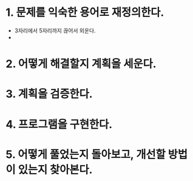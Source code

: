 # 1. 문제를 익숙한 용어로 재정의한다.

- 3자리에서 5자리까지 끊어서 외운다.
-

# 2. 어떻게 해결할지 계획을 세운다.

# 3. 계획을 검증한다.

# 4. 프로그램을 구현한다.

# 5. 어떻게 풀었는지 돌아보고, 개선할 방법이 있는지 찾아본다.
